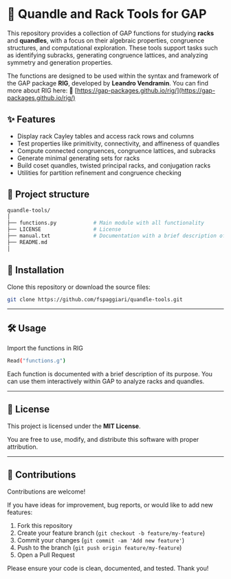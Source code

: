 # 🔮 Quandle and Rack Tools for GAP

This repository provides a collection of GAP functions for studying **racks** and **quandles**, with a focus on their algebraic properties, congruence structures, and computational exploration. These tools support tasks such as identifying subracks, generating congruence lattices, and analyzing symmetry and generation properties.

The functions are designed to be used within the syntax and framework of the GAP package **RIG**, developed by **Leandro Vendramin**. You can find more about RIG here:  🔗 [https://gap-packages.github.io/rig/](https://gap-packages.github.io/rig/)


## ✨ Features

- Display rack Cayley tables and access rack rows and columns  
- Test properties like primitivity, connectivity, and affineness of quandles  
- Compute connected congruences, congruence lattices, and subracks  
- Generate minimal generating sets for racks  
- Build coset quandles, twisted principal racks, and conjugation racks  
- Utilities for partition refinement and congruence checking 

## 📂 Project structure

```bash
quandle-tools/
│
├── functions.py            # Main module with all functionality
├── LICENSE                 # License
├── manual.txt              # Documentation with a brief description of each function
├── README.md               
│  
```

## 🚀 Installation

Clone this repository or download the source files:

```bash
git clone https://github.com/fspaggiari/quandle-tools.git
```

---

## 🛠️ Usage

Import the functions in RIG

```bash
Read("functions.g")
```

Each function is documented with a brief description of its purpose. You can use them interactively within GAP to analyze racks and quandles.

---

## 📄 License

This project is licensed under the **MIT License**.  

You are free to use, modify, and distribute this software with proper attribution.

---

## 🤝 Contributions

Contributions are welcome!

If you have ideas for improvement, bug reports, or would like to add new features:

1. Fork this repository
2. Create your feature branch (`git checkout -b feature/my-feature`)
3. Commit your changes (`git commit -am 'Add new feature'`)
4. Push to the branch (`git push origin feature/my-feature`)
5. Open a Pull Request

Please ensure your code is clean, documented, and tested. Thank you!